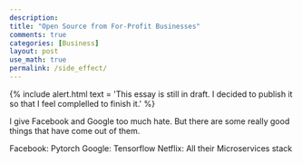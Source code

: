 ```yaml
---
description: 
title: "Open Source from For-Profit Businesses"
comments: true
categories: [Business]
layout: post
use_math: true
permalink: /side_effect/
---
```


{% include alert.html text = 'This essay is still in draft. I decided to publish it so that I feel complelled to finish it.' %}

I give Facebook and Google too much hate. But there are some really good things that have come out of them.

Facebook: Pytorch
Google: Tensorflow
Netflix: All their Microservices stack